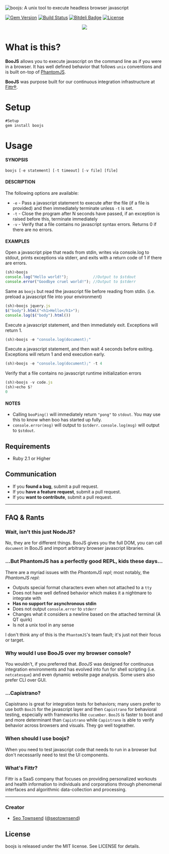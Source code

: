 ![boojs: A unix tool to execute headless browser javascript](https://raw.githubusercontent.com/sotownsend/boojs/master/logo.png)

[![Gem Version](https://badge.fury.io/rb/boojs.svg)](http://badge.fury.io/rb/boojs)
[![Build Status](https://travis-ci.org/sotownsend/BooJS.svg?branch=master)](https://travis-ci.org/sotownsend/boojs)
[![Bitdeli Badge](https://d2weczhvl823v0.cloudfront.net/sotownsend/BooJS/trend.png)](https://bitdeli.com/free "Bitdeli Badge")
[![License](http://img.shields.io/badge/license-MIT-green.svg?style=flat)](https://github.com/sotownsend/BooJS/blob/master/LICENSE)

<p align="center">
  <img src="https://raw.githubusercontent.com/sotownsend/boojs/master/usage.gif" />
</p>

# What is this?
**BooJS** allows you to execute javascript on the command line as if you were in a browser. It has well defined behavior that follows `unix` conventions and is built on-top of [PhantomJS](http://phantomjs.org/).

**BooJS** was purpose built for our continuous integration infrastructure at [Fittr®](http://www.fittr.com).

# Setup
```js
#Setup
gem install boojs
```

# Usage
#### SYNOPSIS
```js
boojs [-e statement] [-t timeout] [-v file] [file]
```

#### DESCRIPTION
The following options are available:
 * `-e` - Pass a javascript statement to execute after the file (if a file is provided) and then immediately terminate unless `-t` is set.
 * `-t` - Close the program after N seconds have passed, if an exception is raised before this, terminate immediately
 * `-v` - Verify that a file contains no javascript syntax errors. Returns 0 if there are no errors.

#### EXAMPLES
Open a javascript pipe that reads from stdin, writes via console.log to stdout, prints exceptions via stderr, and exits with a return code of 1 if there are errors.
```js
(sh)>boojs
console.log("Hello world!");           //Output to $stdout
console.error("Goodbye cruel world!"); //Output to $stderr
```

Same as `boojs` but read the javascript file before reading from stdin.  (i.e. preload a javascript file into your environment)
```js
(sh)>boojs jquery.js
$("body").html("<h1>Hello</h1>");
console.log($("body").html())
```

Execute a javascript statement, and then immediately exit. Exceptions will return 1.
```js
(sh)>boojs -e "console.log(document);"
```

Execute a javascript statement, and then wait 4 seconds before exiting. Exceptions will return 1 and end execution early.
```js
(sh)>boojs -e "console.log(document);" -t 4
```

Verify that a file contains no javascript runtime initialization errors
```js
(sh)>boojs -v code.js
(sh)>echo $?
0
```

#### NOTES
  * Calling `booPing()` will immediately return `"pong"` to `stdout`. You may use this to know when boo has started up fully.
  * `console.error(msg)` will output to `$stderr`.  `console.log(msg)` will output to `$stdout`.

## Requirements

- Ruby 2.1 or Higher

## Communication

- If you **found a bug**, submit a pull request.
- If you **have a feature request**, submit a pull request.
- If you **want to contribute**, submit a pull request.

---

## FAQ & Rants

### Wait, isn't this just NodeJS?
No, they are for different things. BooJS gives you the full DOM, you can call `document` in BooJS and import arbitrary browser javascript libraries.

### ...But PhantomJS has a perfectly good REPL, kids these days...
There are a myriad issues with the *PhantomJS repl*; most notably, the *PhantomJS repl*:
  * Outputs special format characters even when not attached to a `tty`
  * Does not have well defined behavior which makes it a nightmare to integrate with
  * **Has no support for asynchronous stdin**
  * Does not output `console.error` to `stderr`
  * Changes what it considers a newline based on the attached terminal (A QT quirk)
  * Is not a unix tool in any sense

I don't think any of this is the `PhantomJS`'s team fault; it's just not their focus or target.

### Why would I use BooJS over my browser console?
You wouldn't, if you preferred that.  *BooJS* was designed for continuous integration environments and has evolved into fun for shell scripting (i.e. `netcatesque`) and even dynamic website page analysis.  Some users also prefer CLI over GUI.

### ...Capistrano?
Capistrano is great for integration tests for behaviors; many users prefer to use both `BooJS` for the javascript layer and then `Capistrano` for behavioral testing, especially with frameworks like `cucumber`.  `BooJS` is faster to boot and and more determinant than `Capistrano` while `Capistrano` is able to verify behavior across browsers and visuals. They go well togeather.

### When should I use boojs?
When you need to test javascript code that needs to run in a browser but don't necessarily need to test the UI components.

### What's Fittr?

Fittr is a SaaS company that focuses on providing personalized workouts and health information to individuals and corporations through phenomenal interfaces and algorithmic data-collection and processing.

* * *

### Creator

- [Seo Townsend](http://github.com/sotownsend) ([@seotownsend](https://twitter.com/seotownsend))

## License

boojs is released under the MIT license. See LICENSE for details.
